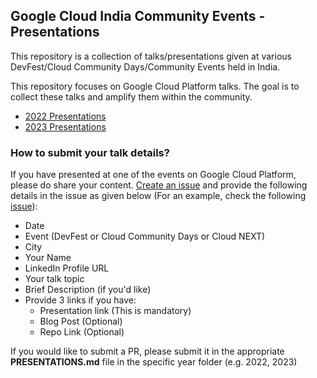 ## Google Cloud India Community Events - Presentations
This repository is a collection of talks/presentations given at various DevFest/Cloud Community Days/Community Events held in India. 

This repository focuses on Google Cloud Platform talks. The goal is to collect these talks and amplify them within the community. 
- [2022 Presentations](2022/PRESENTATIONS.md)
- [2023 Presentations](2023/PRESENTATIONS.md)

### How to submit your talk details?
If you have presented at one of the events on Google Cloud Platform, please do share your content. [Create an issue](https://github.com/rominirani/googlecloud-indiacommunity-presentations/issues) and provide the following details in the issue as given below (For an example, check the following [issue](https://github.com/rominirani/googlecloud-indiacommunity-presentations/issues/1)):
- Date
- Event (DevFest or Cloud Community Days or Cloud NEXT)
- City
- Your Name
- LinkedIn Profile URL
- Your talk topic
- Brief Description (if you'd like)
- Provide 3 links if you have:
  - Presentation link (This is mandatory)
  - Blog Post (Optional)
  - Repo Link (Optional)

If you would like to submit a PR, please submit it in the appropriate **PRESENTATIONS.md** file in the specific year folder (e.g. 2022, 2023)


